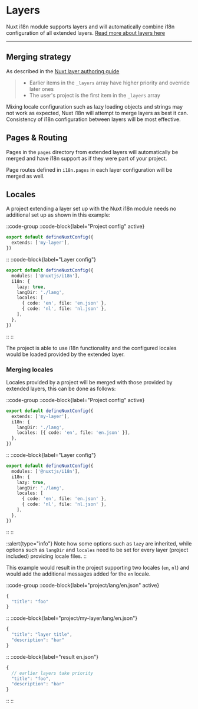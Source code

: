 # Layers

Nuxt i18n module supports layers and will automatically combine i18n configuration of all extended layers. [Read more about layers here](https://nuxt.com/docs/getting-started/layers)

---

## Merging strategy
As described in the [Nuxt layer authoring guide](https://nuxt.com/docs/guide/going-further/layers#multi-layer-support-for-nuxt-modules) 
> * Earlier items in the `_layers` array have higher priority and override later ones
> * The user's project is the first item in the `_layers` array

Mixing locale configuration such as lazy loading objects and strings may not work as expected, Nuxt i18n will attempt to merge layers as best it can. Consistency of i18n configuration between layers will be most effective.


## Pages & Routing

Pages in the `pages` directory from extended layers will automatically be merged and have i18n support as if they were part of your project. 

Page routes defined in `i18n.pages` in each layer configuration will be merged as well.

## Locales
A project extending a layer set up with the Nuxt i18n module needs no additional set up as shown in this example:

::code-group
  ::code-block{label="Project config" active}
  ```ts {} [nuxt.config.ts]
  export default defineNuxtConfig({
    extends: ['my-layer'],
  })
  ```
  ::
  ::code-block{label="Layer config"}
  ```ts
  export default defineNuxtConfig({
    modules: ['@nuxtjs/i18n'],
    i18n: {
      lazy: true,
      langDir: './lang',
      locales: [
        { code: 'en', file: 'en.json' },
        { code: 'nl', file: 'nl.json' },
      ],
    },
  })
  ```
  ::
::

The project is able to use i18n functionality and the configured locales would be loaded provided by the extended layer.


### Merging locales
Locales provided by a project will be merged with those provided by extended layers, this can be done as follows:

::code-group
  ::code-block{label="Project config" active}
  ```ts {} [nuxt.config.ts]
  export default defineNuxtConfig({
    extends: ['my-layer'],
    i18n: {
      langDir: './lang',
      locales: [{ code: 'en', file: 'en.json' }],
    },
  })
  ```
  ::
  ::code-block{label="Layer config"}
  ```ts
  export default defineNuxtConfig({
    modules: ['@nuxtjs/i18n'],
    i18n: {
      lazy: true,
      langDir: './lang',
      locales: [
        { code: 'en', file: 'en.json' },
        { code: 'nl', file: 'nl.json' },
      ],
    },
  })
  ```
  ::
::

::alert{type="info"}
Note how some options such as `lazy` are inherited, while options such as `langDir` and `locales` need to be set for every layer (project included) providing locale files.
::

This example would result in the project supporting two locales (`en`, `nl`) and would add the additional messages added for the `en` locale.

::code-group
  ::code-block{label="project/lang/en.json" active}
  ```ts {} [project/lang/en.json]
  {
    "title": "foo"
  }
  ```
  ::
  ::code-block{label="project/my-layer/lang/en.json"}
  ```ts {} [project/my-layer/lang/en.json]
  {
    "title": "layer title",
    "description": "bar"
  }
  ```
  ::
  ::code-block{label="result en.json"}
  ```ts {} [result]
  {
    // earlier layers take priority
    "title": "foo",
    "description": "bar"
  }
  ```
  ::
::

